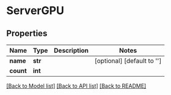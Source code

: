 # ServerGPU

## Properties
Name | Type | Description | Notes
------------ | ------------- | ------------- | -------------
**name** | **str** |  | [optional] [default to '']
**count** | **int** |  | 

[[Back to Model list]](../README.md#documentation-for-models) [[Back to API list]](../README.md#documentation-for-api-endpoints) [[Back to README]](../README.md)


